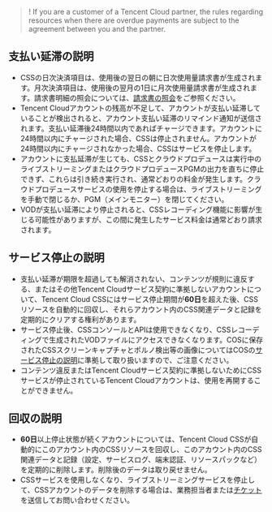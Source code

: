 >! If you are a customer of a Tencent Cloud partner, the rules regarding resources when there are overdue payments are subject to the agreement between you and the partner.

## 支払い延滞の説明
- CSSの日次決済項目は、使用後の翌日の朝に日次使用量請求書が生成されます。月次決済項目は、使用後の翌月の1日に月次使用量請求書が生成されます。請求書明細の照会については、[請求書の照会](https://intl.cloud.tencent.com/document/product/267/36278)をご参照ください。
- Tencent Cloudアカウントの残高が不足して、アカウントが支払い延滞していることが検出されると、アカウント支払い延滞のリマインド通知が送信されます。支払い延滞後24時間以内であればチャージできます。アカウントに24時間以内にチャージされた場合、CSSは停止されません。アカウントが24時間以内にチャージされなかった場合、CSSはサービスを停止します。
- アカウントに支払延滞が生じても、CSSとクラウドプロデュースは実行中のライブストリーミングまたはクラウドプロデュースPGMの出力を直ちに停止できず、これらは引き続き実行され、通常どおりの料金が発生します。クラウドプロデュースサービスの使用を停止する場合は、ライブストリーミングを手動で閉じるか、PGM（メインモニター）を閉じてください。
- VODが支払い延滞により停止されると、CSSレコーディング機能に影響が生じる可能性がありますが、この間に発生したサービス料金は通常どおり請求されます。



## サービス停止の説明
- 支払い延滞が期限を超過しても解消されない、コンテンツが規則に違反する、またはその他Tencent Cloudサービス契約に準拠しないアカウントについて、Tencent Cloud CSSにはサービス停止期間が**60日**を超えた後、CSSリソースを自動的に回収し、それらアカウント内のCSS関連データと記録を定期的にクリアする権利があります。
- サービス停止後、CSSコンソールとAPIは使用できなくなり、CSSレコーディングで生成されたVODファイルにアクセスできなくなります。COSに保存されたCSSスクリーンキャプチャとポルノ検出等の画像についてはCOSの[サービス停止の説明](https://intl.cloud.tencent.com/document/product/436/10044)に準拠して取り扱いますので、ご注意ください。
- コンテンツ違反またはTencent Cloudサービス契約に準拠しないためにCSSサービスが停止されているTencent Cloudアカウントは、使用を再開することができません。



## 回収の説明
- **60日**以上停止状態が続くアカウントについては、Tencent Cloud CSSが自動的にこのアカウント内のCSSリソースを回収し、このアカウント内のCSS関連データと記録（設定、サービスログ、端末認証、リソースパックなど）を定期的に削除します。削除後のデータは取り戻せません。
- CSSサービスを使用しなくなり、ライブストリーミングサービスを停止して、CSSアカウントのデータを削除する場合は、業務担当者または[チケット](https://console.cloud.tencent.com/workorder/category) を送信してお問い合わせください。
